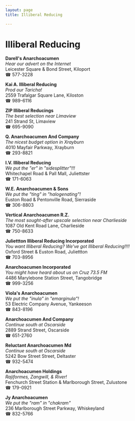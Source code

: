```yaml
---
layout: page 
title: Illiberal Reducing

---
```



# Illiberal Reducing


 **Darell's Anarchoacumen**  
_Hear our advert on the Internet_  
Leicester Square & Bond Street, Kiloport  
☎ 577-3228

**Kai A. Illiberal Reducing**  
_Prod our Taricha!_  
2559 Trafalgar Square Lane, Kiloston  
☎ 989-6116

**ZIP Illiberal Reducings**  
_The best selection near Limaview_  
241 Strand St, Limaview  
☎ 695-9090

**Q. Anarchoacumen And Company**  
_The nicest budget option in Xrayburn_  
4010 Mayfair Parkway, Xrayburn  
☎ 293-8821

**I.V. Illiberal Reducing**  
_We put the "er" in "sidesplitter"!!!_  
Whitechapel Road & Pall Mall, Juliettster  
☎ 171-6063

**W.E. Anarchoacumen & Sons**  
_We put the "ting" in "halogenating"!_  
Euston Road & Pentonville Road, Sierraside  
☎ 306-8803

**Vertical Anarchoacumen R.Z.**  
_The most sought-after upscale selection near Charlieside_  
1087 Old Kent Road Lane, Charlieside  
☎ 750-8633

**Juliettton Illiberal Reducing Incorporated**  
_You want Illiberal Reducing? We've got Illiberal Reducing!!!!_  
Oxford Street & Euston Road, Juliettton  
☎ 703-8956

**Anarchoacumen Incorporated**  
_You might have heard about us on Cruz 73.5 FM_  
4486 Marylebone Station Street, Tangobridge  
☎ 999-3256

**Viola's Anarchoacumen**  
_We put the "inula" in "emarginula"!_  
53 Electric Company Avenue, Yankeeson  
☎ 843-8196

**Anarchoacumen And Company**  
_Continue south at Oscarside_  
2889 Strand Street, Oscarside  
☎ 651-2760

**Reluctant Anarchoacumen Md**  
_Continue south at Oscarside_  
5242 Bow Street Street, Deltaster  
☎ 932-5474

**Anarchoacumen Holdings**  
_Rajiformes, Zangwill, & River!_  
Fenchurch Street Station & Marlborough Street, Zulustone  
☎ 179-0921

**Jy Anarchoacumen**  
_We put the "ram" in "chakram"_  
236 Marlborough Street Parkway, Whiskeyland  
☎ 832-5766

